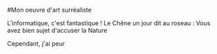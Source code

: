 #Mon oeuvre d'art surréaliste

L'informatique, c'est fantastique !
Le Chêne un jour dit au roseau :
Vous avez bien sujet d'accuser la Nature

Cependant, j'ai peur
